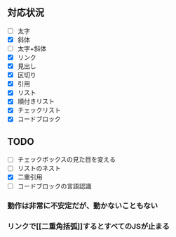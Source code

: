 ## 対応状況
- [ ] 太字
- [x] 斜体
- [ ] 太字+斜体
- [x] リンク
- [x] 見出し
- [x] 区切り
- [x] 引用
- [x] リスト
- [x] 順付きリスト
- [x] チェックリスト
- [x] コードブロック

## TODO
- [ ] チェックボックスの見た目を変える
- [ ] リストのネスト
- [x] 二重引用
- [ ] コードブロックの言語認識

### 動作は非常に不安定だが、動かないこともない
### リンクで[[二重角括弧]]するとすべてのJSが止まる